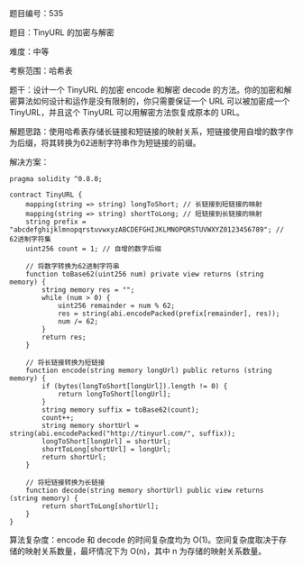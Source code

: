 题目编号：535

题目：TinyURL 的加密与解密

难度：中等

考察范围：哈希表

题干：设计一个 TinyURL 的加密 encode 和解密 decode 的方法。你的加密和解密算法如何设计和运作是没有限制的，你只需要保证一个 URL 可以被加密成一个 TinyURL，并且这个 TinyURL 可以用解密方法恢复成原本的 URL。

解题思路：使用哈希表存储长链接和短链接的映射关系，短链接使用自增的数字作为后缀，将其转换为62进制字符串作为短链接的前缀。

解决方案：

```solidity
pragma solidity ^0.8.0;

contract TinyURL {
    mapping(string => string) longToShort; // 长链接到短链接的映射
    mapping(string => string) shortToLong; // 短链接到长链接的映射
    string prefix = "abcdefghijklmnopqrstuvwxyzABCDEFGHIJKLMNOPQRSTUVWXYZ0123456789"; // 62进制字符集
    uint256 count = 1; // 自增的数字后缀

    // 将数字转换为62进制字符串
    function toBase62(uint256 num) private view returns (string memory) {
        string memory res = "";
        while (num > 0) {
            uint256 remainder = num % 62;
            res = string(abi.encodePacked(prefix[remainder], res));
            num /= 62;
        }
        return res;
    }

    // 将长链接转换为短链接
    function encode(string memory longUrl) public returns (string memory) {
        if (bytes(longToShort[longUrl]).length != 0) {
            return longToShort[longUrl];
        }
        string memory suffix = toBase62(count);
        count++;
        string memory shortUrl = string(abi.encodePacked("http://tinyurl.com/", suffix));
        longToShort[longUrl] = shortUrl;
        shortToLong[shortUrl] = longUrl;
        return shortUrl;
    }

    // 将短链接转换为长链接
    function decode(string memory shortUrl) public view returns (string memory) {
        return shortToLong[shortUrl];
    }
}
```

算法复杂度：encode 和 decode 的时间复杂度均为 O(1)。空间复杂度取决于存储的映射关系数量，最坏情况下为 O(n)，其中 n 为存储的映射关系数量。